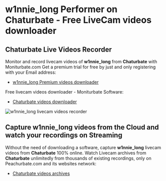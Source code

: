 # w1nnie_long Performer on Chaturbate - Free LiveCam videos downloader

## Chaturbate Live Videos Recorder

Monitor and record livecam videos of **w1nnie_long** from **Chaturbate** with Moniturbate.com
Get a premium trial for free by just and only registering with your Email address:
* [w1nnie_long Premium videos downloader](https://moniturbate.com/request-demo-licence-key.html)

Free livecam videos downloader - Moniturbate Software:
* [Chaturbate videos downloader](https://moniturbate.com/moniturbate-download-software.html)

![w1nnie_long livecam videos recorder](https://peachurnet.com/templates/moniturbate-software.png)


## Capture w1nnie_long videos from the Cloud and watch your recordings on Streaming

Without the need of downloading a software, capture **w1nnie_long** livecam videos from **Chaturbate** 100% online.
Watch Livecam archives from **Chaturbate** unlimitedly from thousands of existing recordings, only on Peachurbate.com and its websites network:
* [Chaturbate videos archives](https://peachurnet.com/)